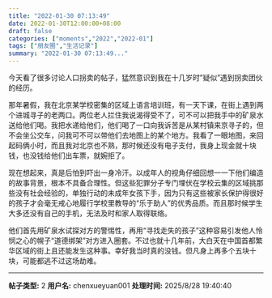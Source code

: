 ```yaml
---
title: "2022-01-30 07:13:49"
date: 2022-01-30T12:00:00+08:00
draft: false
categories: ["moments","2022","2022-01"]
tags: ["朋友圈","生活记录"]
summary: "2022-01-30 07:13:49..."
---
```


今天看了很多讨论人口拐卖的帖子，猛然意识到我在十几岁时”疑似”遇到拐卖团伙的经历。

那年暑假，我在北京某学校密集的区域上语言培训班，有一天下课，在街上遇到两个进城寻子的老两口。两位老人拦住我说渴得受不了，可不可以把我手中的矿泉水送给他们喝。我把水递给他们，他们喝了一口向我诉苦是从某村镇来京寻子的，但不会坐公交车，问我可不可以带他们去地图上的某个地方。我看了一眼地图，来回起码俩小时，而且我对北京也不熟，那时候还没有电子支付，我身上现金就十块钱，也没钱给他们出车票，就婉拒了。

现在想起来，真是后怕到吓出一身冷汗。以成年人的视角仔细回想一一下他们编造的故事背景，根本不具备合理性。但这些犯罪分子专门埋伏在学校云集的区域挑那些没有社会经验的，单独行动的未成年女孩下手，因为只有这些被家长保护得很好的孩子才会毫无戒心地履行学校里教导的“乐于助人”的优秀品质。而且那时候学生大多还没有自己的手机，无法及时和家人取得联络。

他们首先用矿泉水试探对方的警惕性，再用“寻找走失的孩子”这种容易引发他人怜悯之心的幌子“道德绑架”对方进入圈套。不过也就十几年前，大白天在中国首都繁华区域的街上且还能发生这种事。幸好我当时真的没钱。但凡身上再多个五块十块，可能都逃不过这场劫难。

---

**帖子类型:** 2
**用户名:** chenxueyuan001
**处理时间:** 2025/8/28 19:40:40